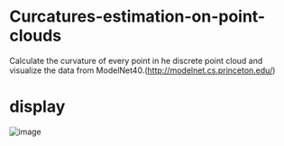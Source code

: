 ﻿# Curcatures-estimation-on-point-clouds
Calculate the curvature of every point in he discrete point cloud and visualize the data from ModelNet40.(http://modelnet.cs.princeton.edu/)

# display
 ![image](https://github.com/MingyeXu/Curcatures-estimation-on-point-clouds/display.jpg)
